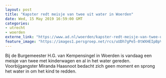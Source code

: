 ```yaml
---
layout: post
title: "Kapster redt meisje van twee uit water in Woerden"
date: Wed, 15 May 2019 16:59:00 GMT
categories: 
- utrecht 
- woerden 
externe_link: "https://www.ad.nl/woerden/kapster-redt-meisje-van-twee-uit-water-in-woerden~a2a9e4cd/"
feature_image: "https://images1.persgroep.net/rcs/uUDh7gPe5-0tWXHEIpBpVb-pihE/diocontent/141783164/_fitwidth/400/?appId=21791a8992982cd8da851550a453bd7f&quality=0.7"
---
```


Bij de Burgemeester H.G. van Kempensingel in Woerden is vandaag een meisje van twee met kinderwagen en al in het water gereden. Voorbijgangster Miranda Haasnoot bedacht zich geen moment en sprong het water in om het kind te redden.
